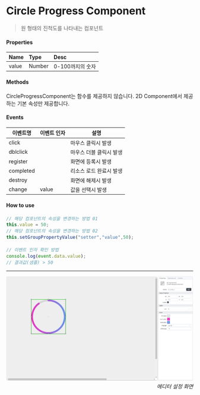# Circle Progress Component
> 원 형태의 진척도를 나타내는 컴포넌트

#### Properties
| Name       | Type    | Desc                                                |
| :--------- | :------ | :-------------------------------------------------- |
| value   | Number | 0-100까지의 숫자                                 |


#### Methods
CircleProgressComponent는 함수를 제공하지 않습니다.
2D Component에서 제공하는 기본 속성만 제공합니다.

#### Events
|이벤트명|이벤트 인자|설명|
|---|---|---|
|click||마우스 클릭시 발생|
|dblclick||마우스 더블 클릭시 발생|
|register||화면에 등록시 발생|
|completed||리소스 로드 완료시 발생|
|destroy||화면에 해제시 발생|
|change|value|값을 선택시 발생|

#### How to use
```js
// 해당 컴포넌트의 속성을 변경하는 방법 01
this.value = 50;
// 해당 컴포넌트의 속성을 변경하는 방법 02
this.setGroupPropertyValue("setter","value",50);

// 이벤트 인자 확인 방법
console.log(event.data.value);
// 결과값(샘플) > 50
```


---

![gras](./images/circle.png)
<p align="right" style="margin-top: -.85em;font-style: italic;">에디터 설정 화면</p>